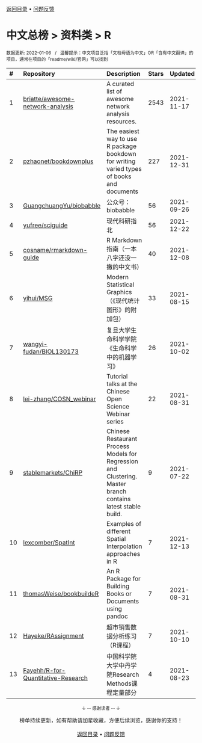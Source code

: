 <a href="https://gitee.com/GrowingGit/GitHub-Chinese-Top-Charts#github中文排行榜">返回目录</a> • <a href="/content/docs/feedback.md">问题反馈</a>

# 中文总榜 > 资料类 > R
<sub>数据更新: 2022-01-06&nbsp;&nbsp;&nbsp;/&nbsp;&nbsp;&nbsp;温馨提示：中文项目泛指「文档母语为中文」OR「含有中文翻译」的项目，通常在项目的「readme/wiki/官网」可以找到</sub>

|#|Repository|Description|Stars|Updated|
|:-|:-|:-|:-|:-|
|1|[briatte/awesome-network-analysis](https://gitee.com/briatte/awesome-network-analysis)|A curated list of awesome network analysis resources.|2543|2021-11-17|
|2|[pzhaonet/bookdownplus](https://gitee.com/pzhaonet/bookdownplus)|The easiest way to use R package bookdown for  writing varied types of books and documents |227|2021-12-31|
|3|[GuangchuangYu/biobabble](https://gitee.com/GuangchuangYu/biobabble)|公众号：biobabble|56|2021-09-26|
|4|[yufree/sciguide](https://gitee.com/yufree/sciguide)|现代科研指北|56|2021-12-22|
|5|[cosname/rmarkdown-guide](https://gitee.com/cosname/rmarkdown-guide)|R Markdown 指南（一本八字还没一撇的中文书）|40|2021-12-08|
|6|[yihui/MSG](https://gitee.com/yihui/MSG)|Modern Statistical Graphics （《现代统计图形》的附加包）|33|2021-08-15|
|7|[wangyi-fudan/BIOL130173](https://gitee.com/wangyi-fudan/BIOL130173)|复旦大学生命科学学院《生命科学中的机器学习》|26|2021-10-02|
|8|[lei-zhang/COSN_webinar](https://gitee.com/lei-zhang/COSN_webinar)|Tutorial talks at the Chinese Open Science Webinar series|22|2021-08-31|
|9|[stablemarkets/ChiRP](https://gitee.com/stablemarkets/ChiRP)|Chinese Restaurant Process Models for Regression and Clustering. Master branch contains latest stable build.|9|2021-07-22|
|10|[lexcomber/SpatInt](https://gitee.com/lexcomber/SpatInt)|Examples of different Spatial Interpolation approaches in R |7|2021-12-13|
|11|[thomasWeise/bookbuildeR](https://gitee.com/thomasWeise/bookbuildeR)|An R Package for Building Books or Documents using pandoc|7|2021-08-31|
|12|[Hayeke/RAssignment](https://gitee.com/Hayeke/RAssignment)|超市销售数据分析练习（R课程）|7|2021-10-10|
|13|[Fayehh/R-for-Quantitative-Research](https://gitee.com/Fayehh/R-for-Quantitative-Research)|中国科学院大学中丹学院Research Methods课程定量部分|4|2021-08-23|

<div align="center">
    <p><sub>↓ -- 感谢读者 -- ↓</sub></p>
    榜单持续更新，如有帮助请加星收藏，方便后续浏览，感谢你的支持！
</div>

<br/>

<div align="center"><a href="https://gitee.com/GrowingGit/GitHub-Chinese-Top-Charts#github中文排行榜">返回目录</a> • <a href="/content/docs/feedback.md">问题反馈</a></div>
